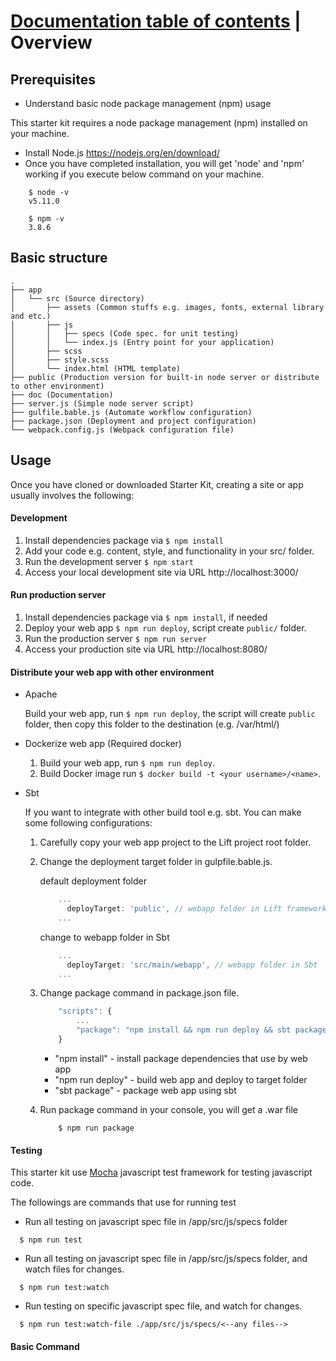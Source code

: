 # [Documentation table of contents](TOC.md) | Overview

## Prerequisites

* Understand basic node package management (npm) usage

This starter kit requires a node package management (npm) installed on your machine.

* Install Node.js https://nodejs.org/en/download/
* Once you have completed installation, you will get 'node' and 'npm' working if you execute below command on your machine.

```
    $ node -v
    v5.11.0
```

```
    $ npm -v
    3.8.6
```


## Basic structure

```
.
├── app
│   └── src (Source directory)
│       ├── assets (Common stuffs e.g. images, fonts, external library and etc.)
│       ├── js
│       │   ├── specs (Code spec. for unit testing) 
│       │   └── index.js (Entry point for your application) 
│       ├── scss
│       ├── style.scss
│       └── index.html (HTML template) 
├── public (Production version for built-in node server or distribute to other environment)
├── doc (Documentation)
├── server.js (Simple node server script)
├── gulfile.bable.js (Automate workflow configuration)
├── package.json (Deployment and project configuration)
└── webpack.config.js (Webpack configuration file)

```

## Usage

Once you have cloned or downloaded Starter Kit, creating a site or app usually involves the following:

#### Development

1. Install dependencies package via ```$ npm install```
2. Add your code e.g. content, style, and functionality in your src/ folder.
3. Run the development server ```$ npm start```
4. Access your local development site via URL http://localhost:3000/


#### Run production server

1. Install dependencies package via ```$ npm install```, if needed
2. Deploy your web app ```$ npm run deploy```, script create ```public/``` folder.
3. Run the production server ```$ npm run server```
4. Access your production site via URL http://localhost:8080/

#### Distribute your web app with other environment

* Apache

    Build your web app, run ```$ npm run deploy```, the script will create ```public``` folder, then copy this folder to the destination (e.g. /var/html/)

* Dockerize web app (Required docker)
    
    1. Build your web app, run ```$ npm run deploy```.
    2. Build Docker image run ```$ docker build -t <your username>/<name>```.

* Sbt

    If you want to integrate with other build tool e.g. sbt. You can make some following configurations:

    1. Carefully copy your web app project to the Lift project root folder.

    2. Change the deployment target folder in gulpfile.bable.js.
    
        default deployment folder
        ```javascript
            ...
              deployTarget: 'public', // webapp folder in Lift framework
            ...
        ```        
    
        change to webapp folder in Sbt
        ```javascript
            ...
              deployTarget: 'src/main/webapp', // webapp folder in Sbt
            ...
        ```

    3. Change package command in package.json file.  

        ```javascript
            "scripts": {
                ...
                "package": "npm install && npm run deploy && sbt package" //Add sbt package  
            }
        ```

        * "npm install" - install package dependencies that use by web app
        * "npm run deploy" - build web app and deploy to target folder
        * "sbt package" - package web app using sbt

    4. Run package command in your console, you will get a .war file

        ```
            $ npm run package
        ```

#### Testing

This starter kit use [Mocha](https://mochajs.org) javascript test framework for testing javascript code.

The followings are commands that use for running test 

- Run all testing on javascript spec file in /app/src/js/specs folder

```
  $ npm run test
```

- Run all testing on javascript spec file in /app/src/js/specs folder, and watch files for changes.

```
  $ npm run test:watch
```

- Run testing on specific javascript spec file, and watch for changes.

```
  $ npm run test:watch-file ./app/src/js/specs/<--any files-->
```

#### Basic Command
